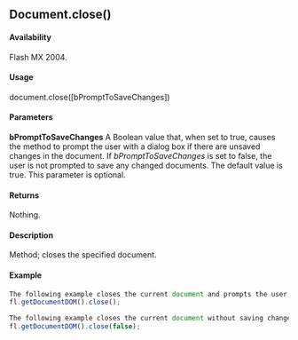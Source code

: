 ## Document.close()

#### Availability

Flash MX 2004.

#### Usage

document.close([bPromptToSaveChanges])

#### Parameters

**bPromptToSaveChanges** A Boolean value that, when set to true, causes the method to prompt the user with a dialog box if there are unsaved changes in the document. If *bPromptToSaveChanges* is set to false, the user is not prompted to save any changed documents. The default value is true. This parameter is optional.

#### Returns

Nothing.

#### Description

Method; closes the specified document.

#### Example

```javascript
The following example closes the current document and prompts the user with a dialog box to save changes:
fl.getDocumentDOM().close();

The following example closes the current document without saving changes:
fl.getDocumentDOM().close(false);

```
